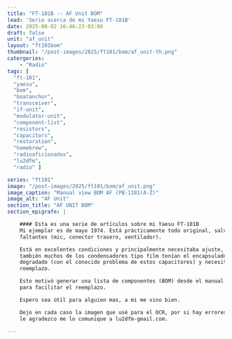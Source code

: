```yaml
---
title: "FT-101B -- AF Unit BOM"
lead: 'Serie acerca de mi Yaesu FT-101B'
date: 2025-08-02 16:46:23-03:00
draft: false
unit: "af_unit"
layout: "ft101bom"
thumbnail: "/post-images/2025/ft101/bom/af_unit-th.png"
catergories:
    - "Radio"
tags: [
  "ft-101",
  "yaesu",
  "bom",
  "boatanchor",
  "transceiver",
  "if-unit",
  "modulator-unit",
  "component-list",
  "resistors",
  "capacitors",
  "restoration",
  "homebrew",
  "radioaficionados",
  "lu2dfm",
  "radio" ]

series: "ft101"
image: "/post-images/2025/ft101/bom/af_unit.png"
image_caption: "Manual view BOM AF (PB-1181(A-Z)"
image_alt: "AF Unit"
section_title: "AF UNIT BOM"
section_epigrafe: |

    #### Esta es una serie de artículos sobre mi Yaesu FT-101B
    Mi ejemplar es de mayo 1974. Está prácticamente todo original, salvo por
    faltantes (mic, conector trasero, ventilador).

    Está en excelentes condiciones y principalmente necesitaba ajuste, pero
    también muchos de los condensadores tipo film tenían el encapsulado
    degradado (con el conocido problema de estos capacitores) y necesitaban
    reemplazo.

    Esto motivó generar una lista de componentes (BOM) desde el manual de servicio, 
    para facilitar el reemplazo.

    Espero sea útil para alguien mas, a mi me vino bien.

    Dejo en cada caso la imagen que usé para el OCR, por si hay errores. Si Ud. encuentra algún error y omisión
    le agradezco me lo comunique a lu2dfm-gmail.com.

---
```

